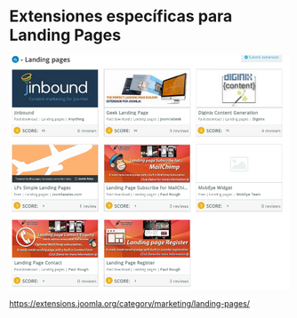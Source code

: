 # Extensiones específicas para Landing Pages
<img src="/images/fases-comunicacion-landingpages-jed.png"/>

https://extensions.joomla.org/category/marketing/landing-pages/
